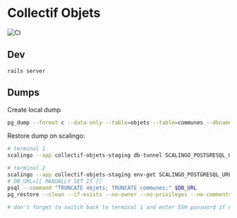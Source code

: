 # Collectif Objets

![CI](https://github.com/adipasquale/collectif-objets/actions/workflows/ci.yml/badge.svg)

## Dev

`rails server`


## Dumps

Create local dump

```sh
pg_dump --format c --data-only --table=objets --table=communes --dbname collectif_objets_dev --file tmp/dump.pgsql
```


Restore dump on scalingo:

```sh
# terminal 1
scalingo --app collectif-objets-staging db-tunnel SCALINGO_POSTGRESQL_URL

# terminal 2
scalingo --app collectif-objets-staging env-get SCALINGO_POSTGRESQL_URL
# DB_URL=[[ MANUALLY SET IT ]]
psql --command "TRUNCATE objets; TRUNCATE communes;" $DB_URL
pg_restore --clean --if-exists --no-owner --no-privileges --no-comments --dbname $DB_URL tmp/dump.pgsql

# don't forget to switch back to terminal 1 and enter SSH password if necessary
```
